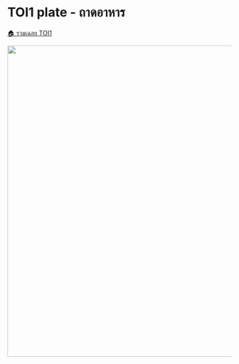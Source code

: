 <!-- @codegen_problem begin -->
# TOI1 plate - ถาดอาหาร

[🏠 รวมเฉลย TOI1](../)

<img width="700" src="https://github.com/krist7599555/toi/assets/19445033/80c80822-7583-4bcd-a705-dae3eacdee85" />
<!-- @codegen_problem end -->
